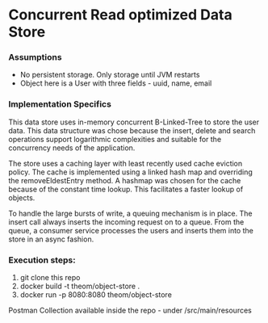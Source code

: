 # Concurrent Read optimized Data Store

### Assumptions

* No persistent storage. Only storage until JVM restarts
* Object here is a User with three fields - uuid, name, email

### Implementation Specifics

This data store uses in-memory concurrent B-Linked-Tree to store the user data. This data structure was chose
because the insert, delete and search operations support logarithmic complexities and suitable for the concurrency needs
of the application.

The store uses a caching layer with least recently used cache eviction policy.
The cache is implemented using a linked hash map and overriding the removeEldestEntry method.
A hashmap was chosen for the cache because of the constant time lookup. This facilitates a faster lookup of objects.

To handle the large bursts of write, a queuing mechanism is in place. The insert call always inserts the 
incoming request on to a queue. From the queue, a consumer service processes the users and inserts them into
the store in an async fashion.

### Execution steps:

1. git clone this repo
2. docker build -t theom/object-store .
3. docker run -p 8080:8080 theom/object-store


Postman Collection available inside the repo - under /src/main/resources


